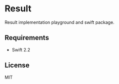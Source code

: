 # Result
Result implementation playground and swift package.

## Requirements
* Swift 2.2

## License
MIT
